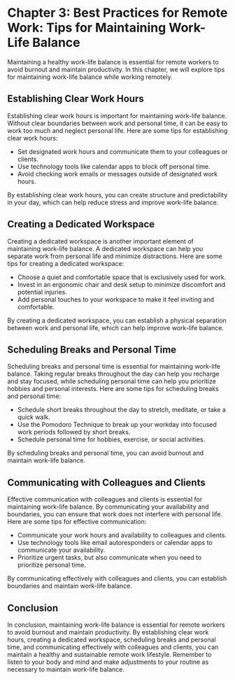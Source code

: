Chapter 3: Best Practices for Remote Work: Tips for Maintaining Work-Life Balance
=================================================================================

Maintaining a healthy work-life balance is essential for remote workers to avoid burnout and maintain productivity. In this chapter, we will explore tips for maintaining work-life balance while working remotely.

Establishing Clear Work Hours
-----------------------------

Establishing clear work hours is important for maintaining work-life balance. Without clear boundaries between work and personal time, it can be easy to work too much and neglect personal life. Here are some tips for establishing clear work hours:

* Set designated work hours and communicate them to your colleagues or clients.
* Use technology tools like calendar apps to block off personal time.
* Avoid checking work emails or messages outside of designated work hours.

By establishing clear work hours, you can create structure and predictability in your day, which can help reduce stress and improve work-life balance.

Creating a Dedicated Workspace
------------------------------

Creating a dedicated workspace is another important element of maintaining work-life balance. A dedicated workspace can help you separate work from personal life and minimize distractions. Here are some tips for creating a dedicated workspace:

* Choose a quiet and comfortable space that is exclusively used for work.
* Invest in an ergonomic chair and desk setup to minimize discomfort and potential injuries.
* Add personal touches to your workspace to make it feel inviting and comfortable.

By creating a dedicated workspace, you can establish a physical separation between work and personal life, which can help improve work-life balance.

Scheduling Breaks and Personal Time
-----------------------------------

Scheduling breaks and personal time is essential for maintaining work-life balance. Taking regular breaks throughout the day can help you recharge and stay focused, while scheduling personal time can help you prioritize hobbies and personal interests. Here are some tips for scheduling breaks and personal time:

* Schedule short breaks throughout the day to stretch, meditate, or take a quick walk.
* Use the Pomodoro Technique to break up your workday into focused work periods followed by short breaks.
* Schedule personal time for hobbies, exercise, or social activities.

By scheduling breaks and personal time, you can avoid burnout and maintain work-life balance.

Communicating with Colleagues and Clients
-----------------------------------------

Effective communication with colleagues and clients is essential for maintaining work-life balance. By communicating your availability and boundaries, you can ensure that work does not interfere with personal life. Here are some tips for effective communication:

* Communicate your work hours and availability to colleagues and clients.
* Use technology tools like email autoresponders or calendar apps to communicate your availability.
* Prioritize urgent tasks, but also communicate when you need to prioritize personal time.

By communicating effectively with colleagues and clients, you can establish boundaries and maintain work-life balance.

Conclusion
----------

In conclusion, maintaining work-life balance is essential for remote workers to avoid burnout and maintain productivity. By establishing clear work hours, creating a dedicated workspace, scheduling breaks and personal time, and communicating effectively with colleagues and clients, you can maintain a healthy and sustainable remote work lifestyle. Remember to listen to your body and mind and make adjustments to your routine as necessary to maintain work-life balance.
